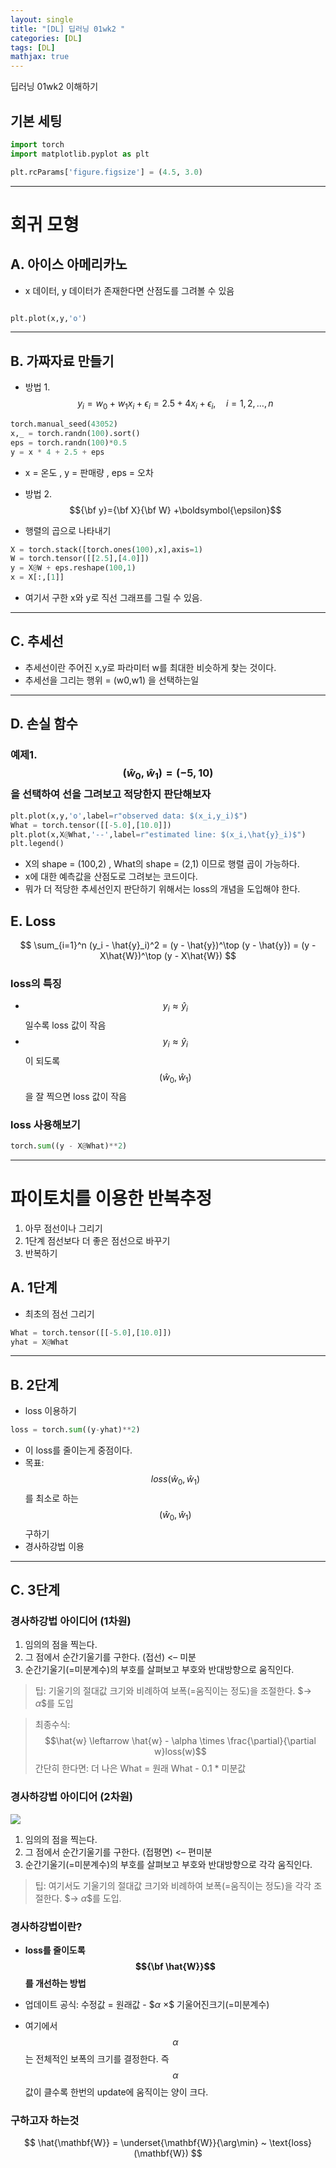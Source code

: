 ```yaml
---
layout: single
title: "[DL] 딥러닝 01wk2 "
categories: [DL]
tags: [DL]
mathjax: true
---
```


딥러닝 01wk2 이해하기


## 기본 세팅
```python
import torch
import matplotlib.pyplot as plt

plt.rcParams['figure.figsize'] = (4.5, 3.0)
```
---

# 회귀 모형

## A. 아이스 아메리카노
- x 데이터, y 데이터가 존재한다면 산점도를 그려볼 수 있음

```python

plt.plot(x,y,'o')

```
---

## B. 가짜자료 만들기

- 방법 1. $$y_i= w_0+w_1 x_i +\epsilon_i = 2.5 + 4x_i +\epsilon_i, \quad i=1,2,\dots,n$$
  
```python
torch.manual_seed(43052)
x,_ = torch.randn(100).sort()
eps = torch.randn(100)*0.5
y = x * 4 + 2.5 + eps
```
- x = 온도 , y = 판매량 , eps = 오차
  
- 방법 2. $${\bf y}={\bf X}{\bf W} +\boldsymbol{\epsilon}$$
- 행렬의 곱으로 나타내기
  
```python
X = torch.stack([torch.ones(100),x],axis=1)
W = torch.tensor([[2.5],[4.0]])
y = X@W + eps.reshape(100,1)
x = X[:,[1]]
```

- 여기서 구한 x와 y로 직선 그래프를 그릴 수 있음.
---

## C. 추세선 
- 추세선이란 주어진 x,y로 파라미터 w를 최대한 비슷하게 찾는 것이다.
- 추세선을 그리는 행위 =  (w0,w1) 을 선택하는일
---

## D. 손실 함수

### 예제1. $$(\hat{w}_0,\hat{w}_1)=(-5,10)$$을 선택하여 선을 그려보고 적당한지 판단해보자

```python
plt.plot(x,y,'o',label=r"observed data: $(x_i,y_i)$")
What = torch.tensor([[-5.0],[10.0]])
plt.plot(x,X@What,'--',label=r"estimated line: $(x_i,\hat{y}_i)$")
plt.legend()
```

- X의 shape = (100,2) , What의 shape = (2,1) 이므로 행렬 곱이 가능하다.
- x에 대한 예측값을 산점도로 그려보는 코드이다.
- 뭐가 더 적당한 추세선인지 판단하기 위해서는 loss의 개념을 도입해야 한다.

## E. Loss

$$
\sum_{i=1}^n (y_i - \hat{y}_i)^2 = (y - \hat{y})^\top (y - \hat{y}) = (y - X\hat{W})^\top (y - X\hat{W})
$$

### loss의 특징
- $$y_i \approx \hat{y}_i$$ 일수록 loss 값이 작음
- $$y_i \approx \hat{y}_i$$ 이 되도록 $$(\hat{w}_0, \hat{w}_1)$$을 잘 찍으면 loss 값이 작음 

### loss 사용해보기
```python
torch.sum((y - X@What)**2)
```
---

# 파이토치를 이용한 반복추정

1. 아무 점선이나 그리기
2. 1단계 점선보다 더 좋은 점선으로 바꾸기
3. 반복하기

## A. 1단계
- 최초의 점선 그리기

```python
What = torch.tensor([[-5.0],[10.0]])
yhat = X@What
```
---

## B. 2단계
- loss 이용하기

```python
loss = torch.sum((y-yhat)**2)
```
- 이 loss를 줄이는게 중점이다.
- 목표: $$loss(\hat{w}_0,\hat{w}_1)$$를 최소로 하는 $$(\hat{w}_0,\hat{w}_1)$$ 구하기
- 경사하강법 이용
---

## C. 3단계

### 경사하강법 아이디어 (1차원)
1.  임의의 점을 찍는다.
2.  그 점에서 순간기울기를 구한다. (접선) \<– 미분
3.  순간기울기(=미분계수)의 부호를 살펴보고 부호와 반대방향으로 움직인다.

> 팁: 기울기의 절대값 크기와 비례하여 보폭(=움직이는 정도)을 조절한다.
> $$\to$ $\alpha$$를 도입

> 최종수식:
> $$\hat{w} \leftarrow \hat{w} - \alpha \times \frac{\partial}{\partial w}loss(w)$$
> 간단히 한다면:
> 더 나은 What = 원래 What - 0.1 * 미분값

### 경사하강법 아이디어 (2차원)

![](https://guebin.github.io/DL2024/posts/02wk-1_files/figure-html/cell-37-output-1.png)

1.  임의의 점을 찍는다.
2.  그 점에서 순간기울기를 구한다. (접평면) <– 편미분
3.  순간기울기(=미분계수)의 부호를 살펴보고 부호와 반대방향으로 각각 움직인다.

> 팁: 여기서도 기울기의 절대값 크기와 비례하여 보폭(=움직이는 정도)을 각각 조절한다. $$\to$ $\alpha$$를 도입.

### 경사하강법이란?
- **loss를 줄이도록 $${\bf \hat{W}}$$를 개선하는 방법**

-   업데이트 공식: 수정값 = 원래값 - $$\alpha$ $\times$$ 기울어진크기(=미분계수)
-   여기에서 $$\alpha$$는 전체적인 보폭의 크기를 결정한다. 즉 $$\alpha$$값이 클수록 한번의 update에 움직이는 양이 크다.

### 구하고자 하는것
$$
\hat{\mathbf{W}} = \underset{\mathbf{W}}{\arg\min} ~ \text{loss}(\mathbf{W})
$$

